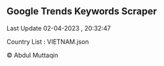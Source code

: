 

## Google Trends Keywords Scraper 
 
Last Update 02-04-2023 , 20:32:47

Country List :
VIETNAM.json



© Abdul Muttaqin 
